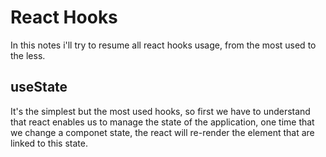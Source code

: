 # React Hooks

In this notes i'll try to resume all react hooks usage, from the most used to the less.

## useState

It's the simplest but the most used hooks, so first we have to understand that react enables us to manage the state of the application, one time that we change a componet state, the react will re-render the element that are linked to this state.
